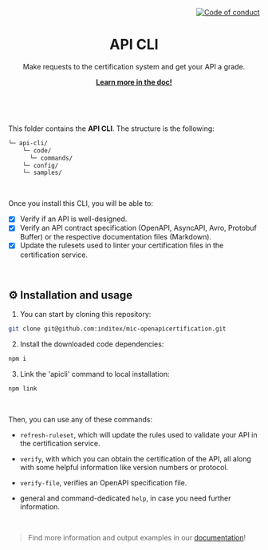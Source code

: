 <!--
SPDX-FileCopyrightText: 2023 Inditex

SPDX-License-Identifier: Apache-2.0
-->

<p align="right">
    <a href="CODE_OF_CONDUCT.md"><img src="https://img.shields.io/badge/Contributor%20Covenant-2.1-4baaaa.svg" alt="Code of conduct"></a>
</p>

<p align="center">
    <h1 align="center">API CLI</h1>
    <p align="center">Make requests to the certification system and get your API a grade.</p>
    <p align="center"><strong><a href="https://albalro.github.io/certification-system/cli/">Learn more in the doc!</a></strong></p>
    <br>
</p>

<br>

This folder contains the **API CLI**. The structure is the following:

```bash
└─ api-cli/
    └─ code/
      └─ commands/
    └─ config/
    └─ samples/
```

<br>

Once you install this CLI, you will be able to:

* [x] Verify if an API is well-designed.
* [x] Verify an API contract specification (OpenAPI, AsyncAPI, Avro, Protobuf Buffer) or the respective documentation files (Markdown).
* [x] Update the rulesets used to linter your certification files in the certification service.

<br>

## ⚙️ Installation and usage

1. You can start by cloning this repository: 

```bash
git clone git@github.com:inditex/mic-openapicertification.git
```

2. Install the downloaded code dependencies:  

```bash
npm i
```

3. Link the 'apicli' command to local installation:

```bash
npm link
```

<br>

Then, you can use any of these commands: 

- `refresh-ruleset`, which will update the rules used to validate your API in the certification service. 

- `verify`, with which you can obtain the certification of the API, all along with some helpful information like version numbers or protocol. 

- `verify-file`, verifies an OpenAPI specification file.
- general and command-dedicated `help`, in case you need further information.

<br>

> Find more information and output examples in our [documentation](https://albalro.github.io/certification-system/cli/)!
